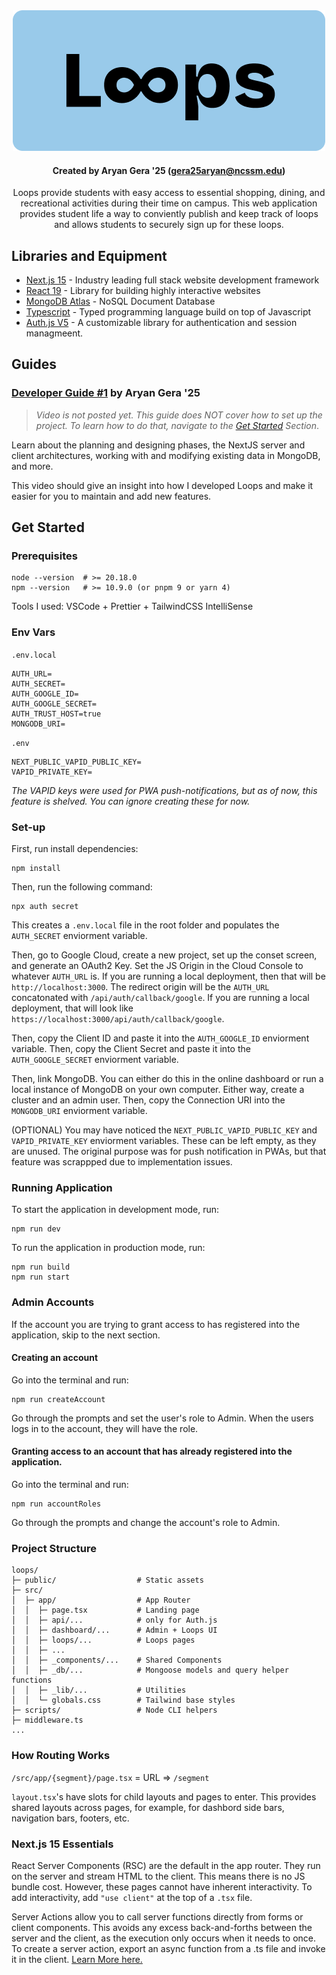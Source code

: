 <div align="center">

<img src="./public/Logo.png" />

#### Created by Aryan Gera '25 (gera25aryan@ncssm.edu)
Loops provide students with easy access to essential shopping, dining, and recreational activities during their time on campus. This web application provides student life a way to conviently publish and keep track of loops and allows students to securely sign up for these loops.

</div>

## Libraries and Equipment
* [Next.js 15](https://nextjs.org) - Industry leading full stack website development framework
* [React 19](https://react.dev) - Library for building highly interactive websites
* [MongoDB Atlas](https://www.mongodb.com) - NoSQL Document Database
* [Typescript](https://www.typescriptlang.org) - Typed programming language build on top of Javascript
* [Auth.js V5](https://authjs.dev/) - A customizable library for authentication and session managmeent. 

## Guides

### [Developer Guide #1](https://youtu.be/) by Aryan Gera '25

> *Video is not posted yet. This guide does NOT cover how to set up the project. To learn how to do that, navigate to the [Get Started](#get-started) Section*.

Learn about the planning and designing phases, the NextJS server and client architectures, working with and modifying existing data in MongoDB, and more.

This video should give an insight into how I developed Loops and make it easier for you to maintain and add new features.


## Get Started

### Prerequisites
```
node --version  # >= 20.18.0
npm --version   # >= 10.9.0 (or pnpm 9 or yarn 4)
```
Tools I used: VSCode + Prettier + TailwindCSS IntelliSense


### Env Vars
`.env.local`
```
AUTH_URL=
AUTH_SECRET=
AUTH_GOOGLE_ID=
AUTH_GOOGLE_SECRET=
AUTH_TRUST_HOST=true
MONGODB_URI=
```
`.env`
```
NEXT_PUBLIC_VAPID_PUBLIC_KEY=
VAPID_PRIVATE_KEY=
```
*The VAPID keys were used for PWA push-notifications, but as of now, this feature is shelved. You can ignore creating these for now.*

### Set-up

First, run install dependencies:
```
npm install
```

Then, run the following command:
```
npx auth secret
```
This creates a `.env.local` file in the root folder and populates the `AUTH_SECRET` enviorment variable.

Then, go to Google Cloud, create a new project, set up the conset screen, and generate an OAuth2 Key. Set the JS Origin in the Cloud Console to whatever `AUTH_URL` is. If you are running a local deployment, then that will be `http://localhost:3000`. The redirect origin will be the `AUTH_URL` concatonated with  `/api/auth/callback/google`. If you are running a local deployment, that will look like `https://localhost:3000/api/auth/callback/google`. 

Then, copy the Client ID and paste it into the `AUTH_GOOGLE_ID` enviorment variable. Then, copy the Client Secret and paste it into the `AUTH_GOOGLE_SECRET` enviorment variable.

Then, link MongoDB. You can either do this in the online dashboard or run a local instance of MongoDB on your own computer. Either way, create a cluster and an admin user. Then, copy the Connection URI into the `MONGODB_URI` enviorment variable.

(OPTIONAL) You may have noticed the `NEXT_PUBLIC_VAPID_PUBLIC_KEY` and `VAPID_PRIVATE_KEY` enviorment variables. These can be left empty, as they are unused. The original purpose was for push notification in PWAs, but that feature was scrappped due to implementation issues. 

### Running Application

To start the application in development mode, run:
```
npm run dev
```

To run the application in production mode, run:
```
npm run build
npm run start
```

### Admin Accounts

If the account you are trying to grant access to has registered into the application, skip to the next section.

#### Creating an account

Go into the terminal and run:
```
npm run createAccount
```
Go through the prompts and set the user's role to Admin. When the users logs in to the account, they will have the role.

#### Granting access to an account that has already registered into the application.

Go into the terminal and run:
```
npm run accountRoles
```

Go through the prompts and change the account's role to Admin.

### Project Structure
```
loops/
├─ public/                  # Static assets
├─ src/
│  ├─ app/                  # App Router
│  │  ├─ page.tsx           # Landing page
│  │  ├─ api/...            # only for Auth.js
│  │  ├─ dashboard/...      # Admin + Loops UI
│  │  ├─ loops/...          # Loops pages
│  │  ├─ ...
│  │  ├─ _components/...    # Shared Components
│  │  ├─ _db/...            # Mongoose models and query helper functions
│  │  ├─ _lib/...           # Utilities
│  │  └─ globals.css        # Tailwind base styles
├─ scripts/                 # Node CLI helpers
├─ middleware.ts             
...
```

### How Routing Works

`/src/app/{segment}/page.tsx` = URL => `/segment`

`layout.tsx`'s have slots for child layouts and pages to enter. This provides shared layouts across pages, for example, for dashbord side bars, navigation bars, footers, etc.


### Next.js 15 Essentials

React Server Components (RSC) are the default in the app router. They run on the server and stream HTML to the client. This means there is no JS bundle cost. However, these pages cannot have inherent interactivity. To add interactivity, add `"use client"` at the top of a `.tsx` file.

Server Actions allow you to call server functions directly from forms or client components. This avoids any excess back-and-forths between the server and the client, as the execution only occurs when it needs to once. To create a server action, export an async function from a .ts file and invoke it in the client. [Learn More here.](https://nextjs.org/docs/app/building-your-application/data-fetching/server-actions-and-mutations)